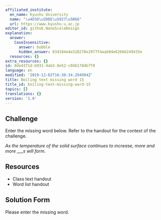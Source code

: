 ```yaml
---
affiliated_institute:
  en_name: Kyushu University
  name: "\u4E5D\u5DDE\u5927\u5B66"
  url: https://www.kyushu-u.ac.jp
editor_id: github.NanoScaleDesign
explanation:
  answer:
    CaseInsensitive:
      answer: bubble
      hidden_answer: 834184e4e328278e2977f4aab9de62666249435e
  resources: {}
extra_resources: {}
id: 8de4371d-b931-4ab3-8e52-c04b1784b7f0
language: en
modified: '2019-12-02T16:30:34.294994Z'
title: Boiling text missing word 15
title_id: boiling-text-missing-word-15
topics: []
translations: {}
version: '1.0'
---
```


## Challenge
Enter the missing word below. Refer to the handout for the context of the challenge.

*As the temperature of the solid surface continues to increase, more and more ___s will form.*


## Resources
- Class text handout
- Word list handout


## Solution Form
Please enter the missing word.
